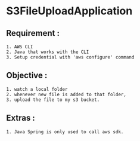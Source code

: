 S3FileUploadApplication
====================

## Requirement :
    1. AWS CLI 
    2. Java that works with the CLI
    3. Setup credential with 'aws configure' command

## Objective :
    1. watch a local folder
    2. whenever new file is added to that folder,
    3. upload the file to my s3 bucket.

## Extras :
    1. Java Spring is only used to call aws sdk.